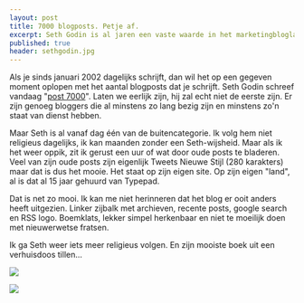 ```yaml
---
layout: post
title: 7000 blogposts. Petje af.
excerpt: Seth Godin is al jaren een vaste waarde in het marketingbloglandschap
published: true
header: sethgodin.jpg
---
```

Als je sinds januari 2002 dagelijks schrijft, dan wil het op een gegeven moment oplopen met het aantal blogposts dat je schrijft. Seth Godin schreef vandaag "[post 7000][1]". Laten we eerlijk zijn, hij zal echt niet de eerste zijn. Er zijn genoeg bloggers die al minstens zo lang bezig zijn en minstens zo'n staat van dienst hebben.

Maar Seth is al vanaf dag één van de buitencategorie. Ik volg hem niet religieus dagelijks, ik kan maanden zonder een Seth-wijsheid. Maar als ik het weer oppik, zit ik gerust een uur of wat door oude posts te bladeren. Veel van zijn oude posts zijn eigenlijk Tweets Nieuwe Stijl (280 karakters) maar dat is dus het mooie. Het staat op zijn eigen site. Op zijn eigen "land", al is dat al 15 jaar gehuurd van Typepad. 

Dat is net zo mooi. Ik kan me niet herinneren dat het blog er ooit anders heeft uitgezien. Linker zijbalk met archieven, recente posts, google search en RSS logo. Boemklats, lekker simpel herkenbaar en niet te moeilijk doen met nieuwerwetse fratsen.

Ik ga Seth weer iets meer religieus volgen. En zijn mooiste boek uit een verhuisdoos tillen...

![][image-1]

![][image-2]

[1]:	http://sethgodin.typepad.com/seths_blog/2017/11/this-is-post-7000.html

[image-1]:	/images/thismightwork.JPG
[image-2]:	/images/thismightwork2.JPG